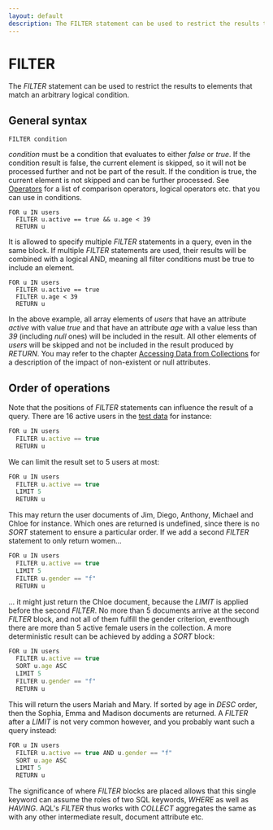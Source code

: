 ```yaml
---
layout: default
description: The FILTER statement can be used to restrict the results to elements thatmatch an arbitrary logical condition
---
```

FILTER
======

The *FILTER* statement can be used to restrict the results to elements that
match an arbitrary logical condition.

General syntax
--------------

```
FILTER condition
```

*condition* must be a condition that evaluates to either *false* or *true*. If
the condition result is false, the current element is skipped, so it will not be
processed further and not be part of the result. If the condition is true, the
current element is not skipped and can be further processed.
See [Operators](operators.html) for a list of comparison operators, logical
operators etc. that you can use in conditions.

```
FOR u IN users
  FILTER u.active == true && u.age < 39
  RETURN u
```

It is allowed to specify multiple *FILTER* statements in a query, even in
the same block. If multiple *FILTER* statements are used, their results will be
combined with a logical AND, meaning all filter conditions must be true to
include an element.

```
FOR u IN users
  FILTER u.active == true
  FILTER u.age < 39
  RETURN u
```

In the above example, all array elements of *users*  that have an attribute
*active* with value *true* and that have an attribute *age* with a value less
than *39* (including *null* ones) will be included in the result. All other
elements of *users* will be skipped and not be included in the result produced
by *RETURN*. You may refer to the chapter [Accessing Data from Collections](fundamentals-documentdata.html)
for a description of the impact of non-existent or null attributes.

Order of operations
-------------------

Note that the positions of *FILTER* statements can influence the result of a query.
There are 16 active users in the [test data](examples.html#example-data)
for instance:

```js
FOR u IN users
  FILTER u.active == true
  RETURN u
```

We can limit the result set to 5 users at most:

```js
FOR u IN users
  FILTER u.active == true
  LIMIT 5
  RETURN u
```

This may return the user documents of Jim, Diego, Anthony, Michael and Chloe for
instance. Which ones are returned is undefined, since there is no *SORT* statement
to ensure a particular order. If we add a second *FILTER* statement to only return
women...

```js
FOR u IN users
  FILTER u.active == true
  LIMIT 5
  FILTER u.gender == "f"
  RETURN u
```

... it might just return the Chloe document, because the *LIMIT* is applied before
the second *FILTER*. No more than 5 documents arrive at the second *FILTER* block,
and not all of them fulfill the gender criterion, eventhough there are more than
5 active female users in the collection. A more deterministic result can be achieved
by adding a *SORT* block:

```js
FOR u IN users
  FILTER u.active == true
  SORT u.age ASC
  LIMIT 5
  FILTER u.gender == "f"
  RETURN u
```

This will return the users Mariah and Mary. If sorted by age in *DESC* order,
then the Sophia, Emma and Madison documents are returned. A *FILTER* after a
*LIMIT* is not very common however, and you probably want such a query instead:

```js
FOR u IN users
  FILTER u.active == true AND u.gender == "f"
  SORT u.age ASC
  LIMIT 5
  RETURN u
```

The significance of where *FILTER* blocks are placed allows that this single
keyword can assume the roles of two SQL keywords, *WHERE* as well as *HAVING*.
AQL's *FILTER* thus works with *COLLECT* aggregates the same as with any other
intermediate result, document attribute etc.
